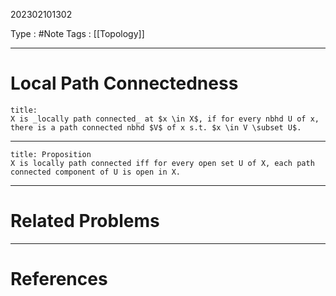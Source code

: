 202302101302

Type : #Note
Tags : [[Topology]]

---
# Local Path Connectedness
```ad-note
title:
X is _locally path connected_ at $x \in X$, if for every nbhd U of x, there is a path connected nbhd $V$ of x s.t. $x \in V \subset U$. 
```
---

```ad-note
title: Proposition
X is locally path connected iff for every open set U of X, each path connected component of U is open in X.
```

---
# Related Problems

---
# References
